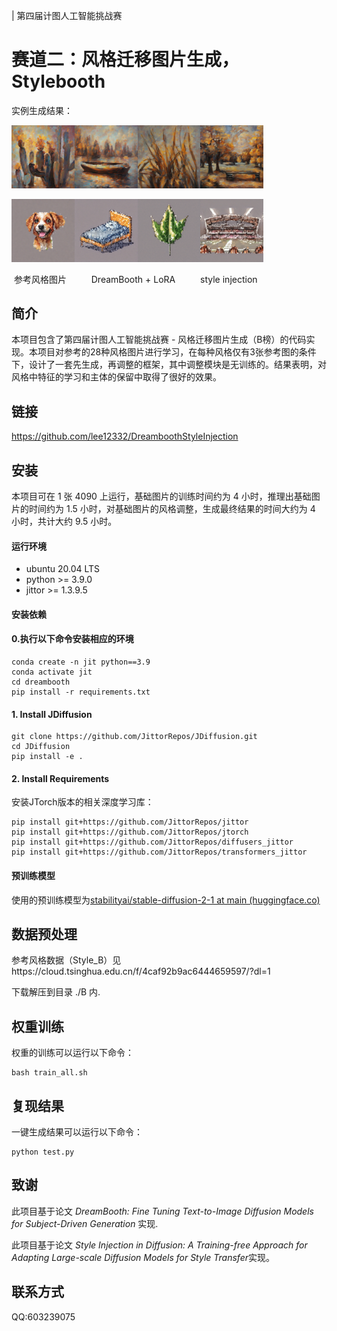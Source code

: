 | 第四届计图人工智能挑战赛

# 赛道二：风格迁移图片生成，Stylebooth

实例生成结果：

<img src="./example_image/cactus.png" alt="boat" width="20%" height="20%"/><img src="./example_image/Boat.png" alt="Aquarium"  width="20%" height="20%" /><img src="./example_image/Grass.png" alt="Aquarium"  width="20%" height="20%" /><img src="./example_image/Park.png" alt="Aquarium"  width="20%" height="20%" />

<img src="./example_image/dog.png" alt="dragon"  width="20%" height="20%" /><img src="./example_image/Bed.png" alt="Eagle1"  width="20%" height="20%" /><img src="./example_image/Leaf.png" alt="Eagle"  width="20%" height="20%" /><img src="./example_image/Stadium.png" alt="Eagle"  width="20%" height="20%" />

​                  参考风格图片        &emsp; &emsp;                 DreamBooth + LoRA       &emsp; &emsp;                           style injection

## 简介

本项目包含了第四届计图人工智能挑战赛 - 风格迁移图片生成（B榜）的代码实现。本项目对参考的28种风格图片进行学习，在每种风格仅有3张参考图的条件下，设计了一套先生成，再调整的框架，其中调整模块是无训练的。结果表明，对风格中特征的学习和主体的保留中取得了很好的效果。

## 链接
https://github.com/lee12332/DreamboothStyleInjection


## 安装 

本项目可在 1 张 4090 上运行，基础图片的训练时间约为 4 小时，推理出基础图片的时间约为 1.5 小时，对基础图片的风格调整，生成最终结果的时间大约为 4 小时，共计大约 9.5 小时。

#### 运行环境
- ubuntu 20.04 LTS
- python >= 3.9.0
- jittor >= 1.3.9.5

#### 安装依赖

#### 0.执行以下命令安装相应的环境

```
conda create -n jit python==3.9
conda activate jit
cd dreambooth
pip install -r requirements.txt
```

#### 1. Install JDiffusion

```
git clone https://github.com/JittorRepos/JDiffusion.git
cd JDiffusion
pip install -e .
```

#### 2. Install Requirements

安装JTorch版本的相关深度学习库：

```
pip install git+https://github.com/JittorRepos/jittor
pip install git+https://github.com/JittorRepos/jtorch
pip install git+https://github.com/JittorRepos/diffusers_jittor
pip install git+https://github.com/JittorRepos/transformers_jittor
```
#### 预训练模型

使用的预训练模型为[stabilityai/stable-diffusion-2-1 at main (huggingface.co)](https://huggingface.co/stabilityai/stable-diffusion-2-1/tree/main)

## 数据预处理
参考风格数据（Style_B）见https://cloud.tsinghua.edu.cn/f/4caf92b9ac6444659597/?dl=1

下载解压到目录 ./B 内.

## 权重训练
权重的训练可以运行以下命令：
```
bash train_all.sh
```
## 复现结果
一键生成结果可以运行以下命令：
```
python test.py
```

## 致谢

此项目基于论文 *DreamBooth: Fine Tuning Text-to-Image Diffusion Models for Subject-Driven Generation* 实现.

此项目基于论文 *Style Injection in Diffusion: A Training-free Approach for Adapting Large-scale Diffusion Models for Style Transfer*实现。

## 联系方式

QQ:603239075
